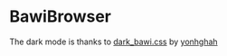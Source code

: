 # BawiBrowser

The dark mode is thanks to [dark_bawi.css](https://gist.github.com/yonghah/52749989e30741238cc14b4a43146b89) by [yonhghah](https://github.com/yonghah)
